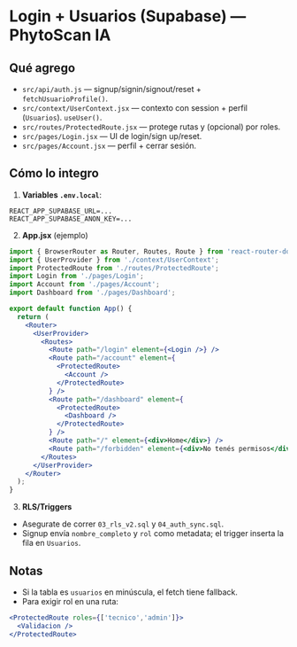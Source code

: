 # Login + Usuarios (Supabase) — PhytoScan IA

## Qué agrego
- `src/api/auth.js` — signup/signin/signout/reset + `fetchUsuarioProfile()`.
- `src/context/UserContext.jsx` — contexto con session + perfil (`Usuarios`). `useUser()`.
- `src/routes/ProtectedRoute.jsx` — protege rutas y (opcional) por roles.
- `src/pages/Login.jsx` — UI de login/sign up/reset.
- `src/pages/Account.jsx` — perfil + cerrar sesión.

## Cómo lo integro
1. **Variables `.env.local`**:
```
REACT_APP_SUPABASE_URL=...
REACT_APP_SUPABASE_ANON_KEY=...
```
2. **App.jsx** (ejemplo)
```jsx
import { BrowserRouter as Router, Routes, Route } from 'react-router-dom';
import { UserProvider } from './context/UserContext';
import ProtectedRoute from './routes/ProtectedRoute';
import Login from './pages/Login';
import Account from './pages/Account';
import Dashboard from './pages/Dashboard';

export default function App() {
  return (
    <Router>
      <UserProvider>
        <Routes>
          <Route path="/login" element={<Login />} />
          <Route path="/account" element={
            <ProtectedRoute>
              <Account />
            </ProtectedRoute>
          } />
          <Route path="/dashboard" element={
            <ProtectedRoute>
              <Dashboard />
            </ProtectedRoute>
          } />
          <Route path="/" element={<div>Home</div>} />
          <Route path="/forbidden" element={<div>No tenés permisos</div>} />
        </Routes>
      </UserProvider>
    </Router>
  );
}
```
3. **RLS/Triggers**
- Asegurate de correr `03_rls_v2.sql` y `04_auth_sync.sql`.
- Signup envía `nombre_completo` y `rol` como metadata; el trigger inserta la fila en `Usuarios`.

## Notas
- Si la tabla es `usuarios` en minúscula, el fetch tiene fallback.
- Para exigir rol en una ruta:
```jsx
<ProtectedRoute roles={['tecnico','admin']}>
  <Validacion />
</ProtectedRoute>
```

